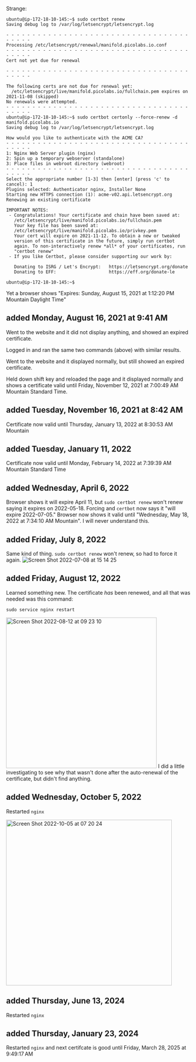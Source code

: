 Strange:

```
ubuntu@ip-172-18-10-145:~$ sudo certbot renew
Saving debug log to /var/log/letsencrypt/letsencrypt.log

- - - - - - - - - - - - - - - - - - - - - - - - - - - - - - - - - - - - - - - -
Processing /etc/letsencrypt/renewal/manifold.picolabs.io.conf
- - - - - - - - - - - - - - - - - - - - - - - - - - - - - - - - - - - - - - - -
Cert not yet due for renewal

- - - - - - - - - - - - - - - - - - - - - - - - - - - - - - - - - - - - - - - -

The following certs are not due for renewal yet:
  /etc/letsencrypt/live/manifold.picolabs.io/fullchain.pem expires on 2021-11-08 (skipped)
No renewals were attempted.
- - - - - - - - - - - - - - - - - - - - - - - - - - - - - - - - - - - - - - - -
ubuntu@ip-172-18-10-145:~$ sudo certbot certonly --force-renew -d manifold.picolabs.io
Saving debug log to /var/log/letsencrypt/letsencrypt.log

How would you like to authenticate with the ACME CA?
- - - - - - - - - - - - - - - - - - - - - - - - - - - - - - - - - - - - - - - -
1: Nginx Web Server plugin (nginx)
2: Spin up a temporary webserver (standalone)
3: Place files in webroot directory (webroot)
- - - - - - - - - - - - - - - - - - - - - - - - - - - - - - - - - - - - - - - -
Select the appropriate number [1-3] then [enter] (press 'c' to cancel): 1
Plugins selected: Authenticator nginx, Installer None
Starting new HTTPS connection (1): acme-v02.api.letsencrypt.org
Renewing an existing certificate

IMPORTANT NOTES:
 - Congratulations! Your certificate and chain have been saved at:
   /etc/letsencrypt/live/manifold.picolabs.io/fullchain.pem
   Your key file has been saved at:
   /etc/letsencrypt/live/manifold.picolabs.io/privkey.pem
   Your cert will expire on 2021-11-12. To obtain a new or tweaked
   version of this certificate in the future, simply run certbot
   again. To non-interactively renew *all* of your certificates, run
   "certbot renew"
 - If you like Certbot, please consider supporting our work by:

   Donating to ISRG / Let's Encrypt:   https://letsencrypt.org/donate
   Donating to EFF:                    https://eff.org/donate-le

ubuntu@ip-172-18-10-145:~$ 
```

Yet a browser shows "Expires: Sunday, August 15, 2021 at 1:12:20 PM Mountain Daylight Time"

## added Monday, August 16, 2021 at 9:41 AM

Went to the website and it did not display anything, and showed an expired certificate.

Logged in and ran the same two commands (above) with similar results.

Went to the website and it displayed normally, but still showed an expired certificate.

Held down shift key and reloaded the page and it displayed normally and shows a certificate valid until 
Friday, November 12, 2021 at 7:00:49 AM Mountain Standard Time.

## added Tuesday, November 16, 2021 at 8:42 AM

Certificate now valid until Thursday, January 13, 2022 at 8:30:53 AM Mountain

## added Tuesday, January 11, 2022

Certificate now valid until Monday, February 14, 2022 at 7:39:39 AM Mountain Standard Time

## added Wednesday, April 6, 2022

Browser shows it will expire April 11, but `sudo certbot renew` won't renew saying it expires on 2022-05-18.
Forcing and `certbot` now says it "will expire 2022-07-05."
Browser now shows it valid until "Wednesday, May 18, 2022 at 7:34:10 AM Mountain".
I will never understand this.

## added Friday, July 8, 2022

Same kind of thing. `sudo certbot renew` won't renew, so had to force it again.
![Screen Shot 2022-07-08 at 15 14 25](https://user-images.githubusercontent.com/19273926/178071379-6f227417-3add-4db5-b81e-56b7b3f58a47.png)

## added Friday, August 12, 2022

Learned something new.
The certificate _has_ been renewed, and all that was needed was this command:
```
sudo service nginx restart
```
<img width="409" alt="Screen Shot 2022-08-12 at 09 23 10" src="https://user-images.githubusercontent.com/19273926/184387616-fae1d746-e670-4beb-8ab0-3bbbca43f88b.png">
I did a little investigating to see why that wasn't done after the auto-renewal of the certificate,
but didn't find anything.

## added Wednesday, October 5, 2022

Restarted `nginx`

<img width="450" alt="Screen Shot 2022-10-05 at 07 20 24" src="https://user-images.githubusercontent.com/19273926/194070656-043fb906-074a-4387-b7b9-3d231739105d.png">

## added Thursday, June 13, 2024

Restarted `nginx`

## added Thursday, January 23, 2024

Restarted `nginx` and next certifcate is good until Friday, March 28, 2025 at 9:49:17 AM
